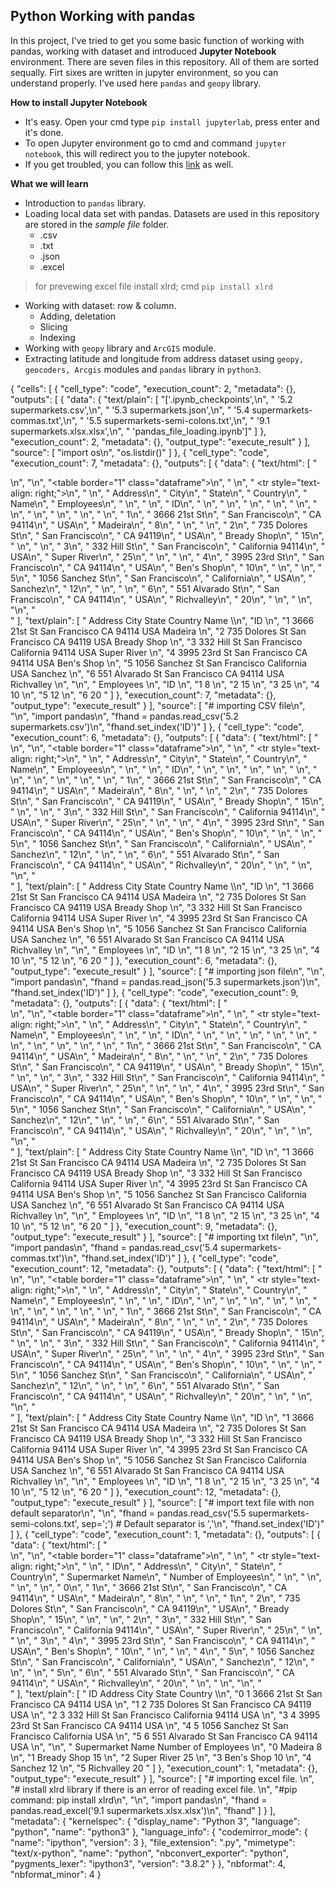 ## Python Working with pandas

In this project, I've tried to get you some basic function of working with pandas, working with dataset and introduced **Jupyter Notebook** environment. There are seven files in this 
repository. All of them are sorted sequally. Firt sixes are written in jupyter environment, so you can understand properly. I've used here ```pandas``` and ```geopy``` library.

**How to install Jupyter Notebook**
- It's easy. Open your cmd type ```pip install jupyterlab```, press enter and it's done.
- To open Jupyter environment go to cmd and command ```jupyter notebook```, this will redirect you to the jupyter notebook.
- If you get troubled, you can follow this [link](https://www.youtube.com/watch?v=jZ952vChhuI&t=89s) as well.

**What we will learn**

* Introduction to ```pandas``` library.
* Loading local data set with pandas. Datasets are used in this repository are stored in the *sample file* folder.
  * .csv 
  * .txt
  * .json
  * .excel  
>for prevewing excel file install xlrd; cmd ```pip install xlrd```
* Working with dataset: row & column.
  * Adding, deletation
  * Slicing
  * Indexing
* Working with ```geopy``` library and ```ArcGIS``` module.
* Extracting latitude and longitude from address dataset using ```geopy, geocoders, Arcgis``` modules and ```pandas``` library in ```python3```.


{
 "cells": [
  {
   "cell_type": "code",
   "execution_count": 2,
   "metadata": {},
   "outputs": [
    {
     "data": {
      "text/plain": [
       "['.ipynb_checkpoints',\n",
       " '5.2 supermarkets.csv',\n",
       " '5.3 supermarkets.json',\n",
       " '5.4 supermarkets-commas.txt',\n",
       " '5.5 supermarkets-semi-colons.txt',\n",
       " '9.1 supermarkets.xlsx.xlsx',\n",
       " 'pandas_file_loading.ipynb']"
      ]
     },
     "execution_count": 2,
     "metadata": {},
     "output_type": "execute_result"
    }
   ],
   "source": [
    "import os\n",
    "os.listdir()"
   ]
  },
  {
   "cell_type": "code",
   "execution_count": 7,
   "metadata": {},
   "outputs": [
    {
     "data": {
      "text/html": [
       "<div>\n",
       "<style scoped>\n",
       "    .dataframe tbody tr th:only-of-type {\n",
       "        vertical-align: middle;\n",
       "    }\n",
       "\n",
       "    .dataframe tbody tr th {\n",
       "        vertical-align: top;\n",
       "    }\n",
       "\n",
       "    .dataframe thead th {\n",
       "        text-align: right;\n",
       "    }\n",
       "</style>\n",
       "<table border=\"1\" class=\"dataframe\">\n",
       "  <thead>\n",
       "    <tr style=\"text-align: right;\">\n",
       "      <th></th>\n",
       "      <th>Address</th>\n",
       "      <th>City</th>\n",
       "      <th>State</th>\n",
       "      <th>Country</th>\n",
       "      <th>Name</th>\n",
       "      <th>Employees</th>\n",
       "    </tr>\n",
       "    <tr>\n",
       "      <th>ID</th>\n",
       "      <th></th>\n",
       "      <th></th>\n",
       "      <th></th>\n",
       "      <th></th>\n",
       "      <th></th>\n",
       "      <th></th>\n",
       "    </tr>\n",
       "  </thead>\n",
       "  <tbody>\n",
       "    <tr>\n",
       "      <th>1</th>\n",
       "      <td>3666 21st St</td>\n",
       "      <td>San Francisco</td>\n",
       "      <td>CA 94114</td>\n",
       "      <td>USA</td>\n",
       "      <td>Madeira</td>\n",
       "      <td>8</td>\n",
       "    </tr>\n",
       "    <tr>\n",
       "      <th>2</th>\n",
       "      <td>735 Dolores St</td>\n",
       "      <td>San Francisco</td>\n",
       "      <td>CA 94119</td>\n",
       "      <td>USA</td>\n",
       "      <td>Bready Shop</td>\n",
       "      <td>15</td>\n",
       "    </tr>\n",
       "    <tr>\n",
       "      <th>3</th>\n",
       "      <td>332 Hill St</td>\n",
       "      <td>San Francisco</td>\n",
       "      <td>California 94114</td>\n",
       "      <td>USA</td>\n",
       "      <td>Super River</td>\n",
       "      <td>25</td>\n",
       "    </tr>\n",
       "    <tr>\n",
       "      <th>4</th>\n",
       "      <td>3995 23rd St</td>\n",
       "      <td>San Francisco</td>\n",
       "      <td>CA 94114</td>\n",
       "      <td>USA</td>\n",
       "      <td>Ben's Shop</td>\n",
       "      <td>10</td>\n",
       "    </tr>\n",
       "    <tr>\n",
       "      <th>5</th>\n",
       "      <td>1056 Sanchez St</td>\n",
       "      <td>San Francisco</td>\n",
       "      <td>California</td>\n",
       "      <td>USA</td>\n",
       "      <td>Sanchez</td>\n",
       "      <td>12</td>\n",
       "    </tr>\n",
       "    <tr>\n",
       "      <th>6</th>\n",
       "      <td>551 Alvarado St</td>\n",
       "      <td>San Francisco</td>\n",
       "      <td>CA 94114</td>\n",
       "      <td>USA</td>\n",
       "      <td>Richvalley</td>\n",
       "      <td>20</td>\n",
       "    </tr>\n",
       "  </tbody>\n",
       "</table>\n",
       "</div>"
      ],
      "text/plain": [
       "            Address           City             State Country         Name  \\\n",
       "ID                                                                          \n",
       "1      3666 21st St  San Francisco          CA 94114     USA      Madeira   \n",
       "2    735 Dolores St  San Francisco          CA 94119     USA  Bready Shop   \n",
       "3       332 Hill St  San Francisco  California 94114     USA  Super River   \n",
       "4      3995 23rd St  San Francisco          CA 94114     USA   Ben's Shop   \n",
       "5   1056 Sanchez St  San Francisco        California     USA      Sanchez   \n",
       "6   551 Alvarado St  San Francisco          CA 94114     USA   Richvalley   \n",
       "\n",
       "    Employees  \n",
       "ID             \n",
       "1           8  \n",
       "2          15  \n",
       "3          25  \n",
       "4          10  \n",
       "5          12  \n",
       "6          20  "
      ]
     },
     "execution_count": 7,
     "metadata": {},
     "output_type": "execute_result"
    }
   ],
   "source": [
    "# importing CSV file\n",
    "\n",
    "import pandas\n",
    "fhand = pandas.read_csv('5.2 supermarkets.csv')\n",
    "fhand.set_index('ID')"
   ]
  },
  {
   "cell_type": "code",
   "execution_count": 6,
   "metadata": {},
   "outputs": [
    {
     "data": {
      "text/html": [
       "<div>\n",
       "<style scoped>\n",
       "    .dataframe tbody tr th:only-of-type {\n",
       "        vertical-align: middle;\n",
       "    }\n",
       "\n",
       "    .dataframe tbody tr th {\n",
       "        vertical-align: top;\n",
       "    }\n",
       "\n",
       "    .dataframe thead th {\n",
       "        text-align: right;\n",
       "    }\n",
       "</style>\n",
       "<table border=\"1\" class=\"dataframe\">\n",
       "  <thead>\n",
       "    <tr style=\"text-align: right;\">\n",
       "      <th></th>\n",
       "      <th>Address</th>\n",
       "      <th>City</th>\n",
       "      <th>State</th>\n",
       "      <th>Country</th>\n",
       "      <th>Name</th>\n",
       "      <th>Employees</th>\n",
       "    </tr>\n",
       "    <tr>\n",
       "      <th>ID</th>\n",
       "      <th></th>\n",
       "      <th></th>\n",
       "      <th></th>\n",
       "      <th></th>\n",
       "      <th></th>\n",
       "      <th></th>\n",
       "    </tr>\n",
       "  </thead>\n",
       "  <tbody>\n",
       "    <tr>\n",
       "      <th>1</th>\n",
       "      <td>3666 21st St</td>\n",
       "      <td>San Francisco</td>\n",
       "      <td>CA 94114</td>\n",
       "      <td>USA</td>\n",
       "      <td>Madeira</td>\n",
       "      <td>8</td>\n",
       "    </tr>\n",
       "    <tr>\n",
       "      <th>2</th>\n",
       "      <td>735 Dolores St</td>\n",
       "      <td>San Francisco</td>\n",
       "      <td>CA 94119</td>\n",
       "      <td>USA</td>\n",
       "      <td>Bready Shop</td>\n",
       "      <td>15</td>\n",
       "    </tr>\n",
       "    <tr>\n",
       "      <th>3</th>\n",
       "      <td>332 Hill St</td>\n",
       "      <td>San Francisco</td>\n",
       "      <td>California 94114</td>\n",
       "      <td>USA</td>\n",
       "      <td>Super River</td>\n",
       "      <td>25</td>\n",
       "    </tr>\n",
       "    <tr>\n",
       "      <th>4</th>\n",
       "      <td>3995 23rd St</td>\n",
       "      <td>San Francisco</td>\n",
       "      <td>CA 94114</td>\n",
       "      <td>USA</td>\n",
       "      <td>Ben's Shop</td>\n",
       "      <td>10</td>\n",
       "    </tr>\n",
       "    <tr>\n",
       "      <th>5</th>\n",
       "      <td>1056 Sanchez St</td>\n",
       "      <td>San Francisco</td>\n",
       "      <td>California</td>\n",
       "      <td>USA</td>\n",
       "      <td>Sanchez</td>\n",
       "      <td>12</td>\n",
       "    </tr>\n",
       "    <tr>\n",
       "      <th>6</th>\n",
       "      <td>551 Alvarado St</td>\n",
       "      <td>San Francisco</td>\n",
       "      <td>CA 94114</td>\n",
       "      <td>USA</td>\n",
       "      <td>Richvalley</td>\n",
       "      <td>20</td>\n",
       "    </tr>\n",
       "  </tbody>\n",
       "</table>\n",
       "</div>"
      ],
      "text/plain": [
       "            Address           City             State Country         Name  \\\n",
       "ID                                                                          \n",
       "1      3666 21st St  San Francisco          CA 94114     USA      Madeira   \n",
       "2    735 Dolores St  San Francisco          CA 94119     USA  Bready Shop   \n",
       "3       332 Hill St  San Francisco  California 94114     USA  Super River   \n",
       "4      3995 23rd St  San Francisco          CA 94114     USA   Ben's Shop   \n",
       "5   1056 Sanchez St  San Francisco        California     USA      Sanchez   \n",
       "6   551 Alvarado St  San Francisco          CA 94114     USA   Richvalley   \n",
       "\n",
       "    Employees  \n",
       "ID             \n",
       "1           8  \n",
       "2          15  \n",
       "3          25  \n",
       "4          10  \n",
       "5          12  \n",
       "6          20  "
      ]
     },
     "execution_count": 6,
     "metadata": {},
     "output_type": "execute_result"
    }
   ],
   "source": [
    "# importing json file\n",
    "\n",
    "import pandas\n",
    "fhand = pandas.read_json('5.3 supermarkets.json')\n",
    "fhand.set_index('ID')"
   ]
  },
  {
   "cell_type": "code",
   "execution_count": 9,
   "metadata": {},
   "outputs": [
    {
     "data": {
      "text/html": [
       "<div>\n",
       "<style scoped>\n",
       "    .dataframe tbody tr th:only-of-type {\n",
       "        vertical-align: middle;\n",
       "    }\n",
       "\n",
       "    .dataframe tbody tr th {\n",
       "        vertical-align: top;\n",
       "    }\n",
       "\n",
       "    .dataframe thead th {\n",
       "        text-align: right;\n",
       "    }\n",
       "</style>\n",
       "<table border=\"1\" class=\"dataframe\">\n",
       "  <thead>\n",
       "    <tr style=\"text-align: right;\">\n",
       "      <th></th>\n",
       "      <th>Address</th>\n",
       "      <th>City</th>\n",
       "      <th>State</th>\n",
       "      <th>Country</th>\n",
       "      <th>Name</th>\n",
       "      <th>Employees</th>\n",
       "    </tr>\n",
       "    <tr>\n",
       "      <th>ID</th>\n",
       "      <th></th>\n",
       "      <th></th>\n",
       "      <th></th>\n",
       "      <th></th>\n",
       "      <th></th>\n",
       "      <th></th>\n",
       "    </tr>\n",
       "  </thead>\n",
       "  <tbody>\n",
       "    <tr>\n",
       "      <th>1</th>\n",
       "      <td>3666 21st St</td>\n",
       "      <td>San Francisco</td>\n",
       "      <td>CA 94114</td>\n",
       "      <td>USA</td>\n",
       "      <td>Madeira</td>\n",
       "      <td>8</td>\n",
       "    </tr>\n",
       "    <tr>\n",
       "      <th>2</th>\n",
       "      <td>735 Dolores St</td>\n",
       "      <td>San Francisco</td>\n",
       "      <td>CA 94119</td>\n",
       "      <td>USA</td>\n",
       "      <td>Bready Shop</td>\n",
       "      <td>15</td>\n",
       "    </tr>\n",
       "    <tr>\n",
       "      <th>3</th>\n",
       "      <td>332 Hill St</td>\n",
       "      <td>San Francisco</td>\n",
       "      <td>California 94114</td>\n",
       "      <td>USA</td>\n",
       "      <td>Super River</td>\n",
       "      <td>25</td>\n",
       "    </tr>\n",
       "    <tr>\n",
       "      <th>4</th>\n",
       "      <td>3995 23rd St</td>\n",
       "      <td>San Francisco</td>\n",
       "      <td>CA 94114</td>\n",
       "      <td>USA</td>\n",
       "      <td>Ben's Shop</td>\n",
       "      <td>10</td>\n",
       "    </tr>\n",
       "    <tr>\n",
       "      <th>5</th>\n",
       "      <td>1056 Sanchez St</td>\n",
       "      <td>San Francisco</td>\n",
       "      <td>California</td>\n",
       "      <td>USA</td>\n",
       "      <td>Sanchez</td>\n",
       "      <td>12</td>\n",
       "    </tr>\n",
       "    <tr>\n",
       "      <th>6</th>\n",
       "      <td>551 Alvarado St</td>\n",
       "      <td>San Francisco</td>\n",
       "      <td>CA 94114</td>\n",
       "      <td>USA</td>\n",
       "      <td>Richvalley</td>\n",
       "      <td>20</td>\n",
       "    </tr>\n",
       "  </tbody>\n",
       "</table>\n",
       "</div>"
      ],
      "text/plain": [
       "            Address           City             State Country         Name  \\\n",
       "ID                                                                          \n",
       "1      3666 21st St  San Francisco          CA 94114     USA      Madeira   \n",
       "2    735 Dolores St  San Francisco          CA 94119     USA  Bready Shop   \n",
       "3       332 Hill St  San Francisco  California 94114     USA  Super River   \n",
       "4      3995 23rd St  San Francisco          CA 94114     USA   Ben's Shop   \n",
       "5   1056 Sanchez St  San Francisco        California     USA      Sanchez   \n",
       "6   551 Alvarado St  San Francisco          CA 94114     USA   Richvalley   \n",
       "\n",
       "    Employees  \n",
       "ID             \n",
       "1           8  \n",
       "2          15  \n",
       "3          25  \n",
       "4          10  \n",
       "5          12  \n",
       "6          20  "
      ]
     },
     "execution_count": 9,
     "metadata": {},
     "output_type": "execute_result"
    }
   ],
   "source": [
    "# importing txt file\n",
    "\n",
    "import pandas\n",
    "fhand = pandas.read_csv('5.4 supermarkets-commas.txt')\n",
    "fhand.set_index('ID')"
   ]
  },
  {
   "cell_type": "code",
   "execution_count": 12,
   "metadata": {},
   "outputs": [
    {
     "data": {
      "text/html": [
       "<div>\n",
       "<style scoped>\n",
       "    .dataframe tbody tr th:only-of-type {\n",
       "        vertical-align: middle;\n",
       "    }\n",
       "\n",
       "    .dataframe tbody tr th {\n",
       "        vertical-align: top;\n",
       "    }\n",
       "\n",
       "    .dataframe thead th {\n",
       "        text-align: right;\n",
       "    }\n",
       "</style>\n",
       "<table border=\"1\" class=\"dataframe\">\n",
       "  <thead>\n",
       "    <tr style=\"text-align: right;\">\n",
       "      <th></th>\n",
       "      <th>Address</th>\n",
       "      <th>City</th>\n",
       "      <th>State</th>\n",
       "      <th>Country</th>\n",
       "      <th>Name</th>\n",
       "      <th>Employees</th>\n",
       "    </tr>\n",
       "    <tr>\n",
       "      <th>ID</th>\n",
       "      <th></th>\n",
       "      <th></th>\n",
       "      <th></th>\n",
       "      <th></th>\n",
       "      <th></th>\n",
       "      <th></th>\n",
       "    </tr>\n",
       "  </thead>\n",
       "  <tbody>\n",
       "    <tr>\n",
       "      <th>1</th>\n",
       "      <td>3666 21st St</td>\n",
       "      <td>San Francisco</td>\n",
       "      <td>CA 94114</td>\n",
       "      <td>USA</td>\n",
       "      <td>Madeira</td>\n",
       "      <td>8</td>\n",
       "    </tr>\n",
       "    <tr>\n",
       "      <th>2</th>\n",
       "      <td>735 Dolores St</td>\n",
       "      <td>San Francisco</td>\n",
       "      <td>CA 94119</td>\n",
       "      <td>USA</td>\n",
       "      <td>Bready Shop</td>\n",
       "      <td>15</td>\n",
       "    </tr>\n",
       "    <tr>\n",
       "      <th>3</th>\n",
       "      <td>332 Hill St</td>\n",
       "      <td>San Francisco</td>\n",
       "      <td>California 94114</td>\n",
       "      <td>USA</td>\n",
       "      <td>Super River</td>\n",
       "      <td>25</td>\n",
       "    </tr>\n",
       "    <tr>\n",
       "      <th>4</th>\n",
       "      <td>3995 23rd St</td>\n",
       "      <td>San Francisco</td>\n",
       "      <td>CA 94114</td>\n",
       "      <td>USA</td>\n",
       "      <td>Ben's Shop</td>\n",
       "      <td>10</td>\n",
       "    </tr>\n",
       "    <tr>\n",
       "      <th>5</th>\n",
       "      <td>1056 Sanchez St</td>\n",
       "      <td>San Francisco</td>\n",
       "      <td>California</td>\n",
       "      <td>USA</td>\n",
       "      <td>Sanchez</td>\n",
       "      <td>12</td>\n",
       "    </tr>\n",
       "    <tr>\n",
       "      <th>6</th>\n",
       "      <td>551 Alvarado St</td>\n",
       "      <td>San Francisco</td>\n",
       "      <td>CA 94114</td>\n",
       "      <td>USA</td>\n",
       "      <td>Richvalley</td>\n",
       "      <td>20</td>\n",
       "    </tr>\n",
       "  </tbody>\n",
       "</table>\n",
       "</div>"
      ],
      "text/plain": [
       "            Address           City             State Country          Name  \\\n",
       "ID                                                                           \n",
       "1      3666 21st St  San Francisco          CA 94114     USA       Madeira   \n",
       "2    735 Dolores St  San Francisco          CA 94119     USA   Bready Shop   \n",
       "3       332 Hill St  San Francisco  California 94114     USA   Super River   \n",
       "4      3995 23rd St  San Francisco          CA 94114     USA    Ben's Shop   \n",
       "5   1056 Sanchez St  San Francisco        California     USA       Sanchez   \n",
       "6   551 Alvarado St  San Francisco          CA 94114     USA    Richvalley   \n",
       "\n",
       "    Employees  \n",
       "ID             \n",
       "1           8  \n",
       "2          15  \n",
       "3          25  \n",
       "4          10  \n",
       "5          12  \n",
       "6          20  "
      ]
     },
     "execution_count": 12,
     "metadata": {},
     "output_type": "execute_result"
    }
   ],
   "source": [
    "# import text file with non default separator\n",
    "\n",
    "fhand = pandas.read_csv('5.5 supermarkets-semi-colons.txt', sep=';') # Default separator is ','\n",
    "fhand.set_index('ID')"
   ]
  },
  {
   "cell_type": "code",
   "execution_count": 1,
   "metadata": {},
   "outputs": [
    {
     "data": {
      "text/html": [
       "<div>\n",
       "<style scoped>\n",
       "    .dataframe tbody tr th:only-of-type {\n",
       "        vertical-align: middle;\n",
       "    }\n",
       "\n",
       "    .dataframe tbody tr th {\n",
       "        vertical-align: top;\n",
       "    }\n",
       "\n",
       "    .dataframe thead th {\n",
       "        text-align: right;\n",
       "    }\n",
       "</style>\n",
       "<table border=\"1\" class=\"dataframe\">\n",
       "  <thead>\n",
       "    <tr style=\"text-align: right;\">\n",
       "      <th></th>\n",
       "      <th>ID</th>\n",
       "      <th>Address</th>\n",
       "      <th>City</th>\n",
       "      <th>State</th>\n",
       "      <th>Country</th>\n",
       "      <th>Supermarket Name</th>\n",
       "      <th>Number of Employees</th>\n",
       "    </tr>\n",
       "  </thead>\n",
       "  <tbody>\n",
       "    <tr>\n",
       "      <th>0</th>\n",
       "      <td>1</td>\n",
       "      <td>3666 21st St</td>\n",
       "      <td>San Francisco</td>\n",
       "      <td>CA 94114</td>\n",
       "      <td>USA</td>\n",
       "      <td>Madeira</td>\n",
       "      <td>8</td>\n",
       "    </tr>\n",
       "    <tr>\n",
       "      <th>1</th>\n",
       "      <td>2</td>\n",
       "      <td>735 Dolores St</td>\n",
       "      <td>San Francisco</td>\n",
       "      <td>CA 94119</td>\n",
       "      <td>USA</td>\n",
       "      <td>Bready Shop</td>\n",
       "      <td>15</td>\n",
       "    </tr>\n",
       "    <tr>\n",
       "      <th>2</th>\n",
       "      <td>3</td>\n",
       "      <td>332 Hill St</td>\n",
       "      <td>San Francisco</td>\n",
       "      <td>California 94114</td>\n",
       "      <td>USA</td>\n",
       "      <td>Super River</td>\n",
       "      <td>25</td>\n",
       "    </tr>\n",
       "    <tr>\n",
       "      <th>3</th>\n",
       "      <td>4</td>\n",
       "      <td>3995 23rd St</td>\n",
       "      <td>San Francisco</td>\n",
       "      <td>CA 94114</td>\n",
       "      <td>USA</td>\n",
       "      <td>Ben's Shop</td>\n",
       "      <td>10</td>\n",
       "    </tr>\n",
       "    <tr>\n",
       "      <th>4</th>\n",
       "      <td>5</td>\n",
       "      <td>1056 Sanchez St</td>\n",
       "      <td>San Francisco</td>\n",
       "      <td>California</td>\n",
       "      <td>USA</td>\n",
       "      <td>Sanchez</td>\n",
       "      <td>12</td>\n",
       "    </tr>\n",
       "    <tr>\n",
       "      <th>5</th>\n",
       "      <td>6</td>\n",
       "      <td>551 Alvarado St</td>\n",
       "      <td>San Francisco</td>\n",
       "      <td>CA 94114</td>\n",
       "      <td>USA</td>\n",
       "      <td>Richvalley</td>\n",
       "      <td>20</td>\n",
       "    </tr>\n",
       "  </tbody>\n",
       "</table>\n",
       "</div>"
      ],
      "text/plain": [
       "   ID          Address           City             State Country  \\\n",
       "0   1     3666 21st St  San Francisco          CA 94114     USA   \n",
       "1   2   735 Dolores St  San Francisco          CA 94119     USA   \n",
       "2   3      332 Hill St  San Francisco  California 94114     USA   \n",
       "3   4     3995 23rd St  San Francisco          CA 94114     USA   \n",
       "4   5  1056 Sanchez St  San Francisco        California     USA   \n",
       "5   6  551 Alvarado St  San Francisco          CA 94114     USA   \n",
       "\n",
       "  Supermarket Name  Number of Employees  \n",
       "0          Madeira                    8  \n",
       "1      Bready Shop                   15  \n",
       "2      Super River                   25  \n",
       "3       Ben's Shop                   10  \n",
       "4          Sanchez                   12  \n",
       "5       Richvalley                   20  "
      ]
     },
     "execution_count": 1,
     "metadata": {},
     "output_type": "execute_result"
    }
   ],
   "source": [
    "# importing excel file. \n",
    "# install xlrd library if there is an error of reading excel file. \n",
    "#pip command: pip install xlrd\n",
    "\n",
    "import pandas\n",
    "fhand = pandas.read_excel('9.1 supermarkets.xlsx.xlsx')\n",
    "fhand"
   ]
  }
 ],
 "metadata": {
  "kernelspec": {
   "display_name": "Python 3",
   "language": "python",
   "name": "python3"
  },
  "language_info": {
   "codemirror_mode": {
    "name": "ipython",
    "version": 3
   },
   "file_extension": ".py",
   "mimetype": "text/x-python",
   "name": "python",
   "nbconvert_exporter": "python",
   "pygments_lexer": "ipython3",
   "version": "3.8.2"
  }
 },
 "nbformat": 4,
 "nbformat_minor": 4
}
